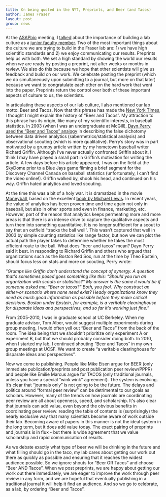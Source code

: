 ```yaml
---
title: On being quoted in the NYT, Preprints, and Beer (and Tacos)
author: James Fraser
layout: post
group: news
---
```

At the [ASAPbio](http://asapbio.org) meeting, I [talked](http://mediasiteex.hhmi.org/Mediasite/Play/8a05402484b341969d4df048a2af0f131d?catalog=4507882c-4252-4555-9719-ea0ee2870617) about the importance of building a lab culture as a [junior faculty member](http://asapbio.org/junior-faculty). Two of the most important things about the culture we are trying to build in the Fraser lab are: 1)  we have high scientific standards and 2) we enjoy communicating our results.  Preprints help us with both. We set a high standard by showing the world our results when *we* are ready by posting a preprint, not after weeks or months in review. We also do this because we hope that other scientists will give us feedback and build on our work. We celebrate posting the preprint (which we do simultaneously upon submitting to a journal, but more on that later) because we want to congratulate each other on the hard work that went into the paper.  Preprints return the control over both of these important aspects of culture to us, the scientists.  

In articulating these aspects of our lab culture, I also mentioned our lab motto: Beer and Tacos. Now that this phrase has made the [New York Times](http://www.nytimes.com/2016/03/16/science/asap-bio-biologists-published-to-the-internet.html), I thought I might explain the history of “Beer and Tacos”. My attraction to this phrase has its origin, like many of my scientific interests, in baseball statistics.  In 2003 (when I was an undergraduate at McGill), [Dayn Perry used the “Beer and Tacos” analogy](http://www.baseballprospectus.com/article.php?articleid=2250) in describing the false dichotomy between data driven analytics (sabermetrics/statistical analysis) and observational scouting (which is more qualitative). Perry’s story was in part motivated by a grumpy article written by my hometown baseball writer Richard Griffin. Although I’ve never actually confronted Griffin about it, I think I may have played a small part in Griffin’s motivation for writing the article. A few days before his article appeared, I was on the field at the SkyDome prior to a Blue Jays game filming a brief segment for the Discovery Channel Canada on baseball statistics (unfortunately, I can’t find the video online!).  Griffin walked by, shook his head, and continued on his way. Griffin hated analytics and loved scouting.

At the time this was a bit of a holy war. It is dramatized in the movie [Moneyball](https://en.wikipedia.org/wiki/Moneyball_(film)), based on the excellent [book by Michael Lewis](https://en.wikipedia.org/wiki/Moneyball). In recent years, the value of analytics has been proven time and time again not only in baseball, but also in other sports and even in finance, marketing, etc. However, part of the reason that analytics keeps permeating more and more areas is that there is an intense drive to capture the qualitative aspects and turn them into something quantitative.  It is no longer sufficient for a scout to say that an outfield “tracks the ball well”. This wasn’t captured that well in 2003 by simple counting statistics like range factor, but now we can plot the actual path the player takes to determine whether he takes the most efficient route to the ball. What does “beer and tacos” mean? Dayn Perry said it best. In responding to Richard Griffin and others who argued that organizations such as the Boston Red Sox, run at the time by Theo Epstein, should focus less on stats and more on scouting, Perry wrote:

*“Grumps like Griffin don't understand the concept of synergy. A question that's sometimes posed goes something like this: "Should you run an organization with scouts or statistics?" My answer is the same it would be if someone asked me: "Beer or tacos?" Both, you fool. Why construct an either-or scenario where none need exist? Heady organizations know they need as much good information as possible before they make critical decisions. Boston under Epstein, for example, is a veritable clearinghouse for disparate ideas and perspectives, and so far it's working just fine.”*


From 2005-2010, I was in graduate school at UC Berkeley. When my graduate advisor, Tom Alber, would suggest multiple experiments during group meeting, I would often yell out “Beer and Tacos” from the back of the room. The idea being that we shouldn’t prioritize only experiment A or experiment B, but that we should probably consider doing both.  In 2010, when I started my lab, I continued shouting “Beer and Tacos” in my own group meetings at UCSF. We want to create “a veritable clearinghouse for disparate ideas and perspectives”.

Now we come to publishing. People like Mike Eisen argue for BEER (only immediate publication/preprints and post publication peer review/PPPR) and people like Emilie Marcus argue for TACOS (only traditional journals, unless you have a special “wink wink” agreement). The system is evolving. It’s clear that “journals only” is not going to be the future. The delays and politics around “formal peer review” can be detrimental to our goals as scholars. However, many of the trends on how journals are coordinating peer review are all about openness, speed, and scholarship. It's also clear that journals can add value, even beyond the obvious benefits in coordinating peer review: reading the table of contents is (surprisingly) the nearly exclusive way that many scientists become aware of work outside their lab. Becoming aware of papers in this manner is not the ideal system in the long term, but it does add value today. The exact pairing of preprints and journals is in flux - but there is wide agreement that we value scholarship and rapid communication of results.

As we debate exactly what type of beer we will be drinking in the future and what filling should go in the taco, my lab cares about getting our work out there as quickly as possible and ensuring that it reaches the widest audience possible. So we ignore shouts for “Beer OR Tacos” and choose “Beer AND Tacos”. When we post preprints, we are happy about getting our work out there immediately, we are eager to improve the work through peer review in any form, and we are hopeful that eventually publishing in a traditional journal it will help it find an audience. And so we go to celebrate, as a lab, by ordering “Beer and Tacos”.
